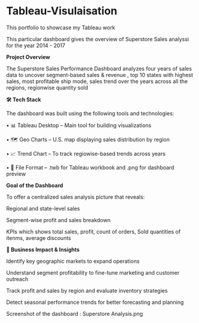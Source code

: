 # Tableau-Visulaisation

This portfolio to showcase my Tableau work

This particular dashboard gives the overview of Superstore Sales analyssi for the year 2014 - 2017

**Project Overview**

The Superstore Sales Performance Dashboard analyzes four years of sales data to uncover segment-based sales & revenue , top 10 states with highest sales, most profitable ship mode, sales trend over the years across all the regions, regionwise quantity sold 

**🛠️ Tech Stack**

The dashboard was built using the following tools and technologies:

• 📊 Tableau Desktop – Main tool for building  visualizations

• 🗺️ Geo Charts – U.S. map displaying sales distribution by region

• 📈 Trend Chart – To track regiowise-based trends across years

• 📁 File Format – .twb for Tableau workbook and .png for dashboard preview


**Goal of the Dashboard**

To offer a centralized sales analysis picture that reveals:

Regional and state-level sales 

Segment-wise profit and sales breakdown

KPIs which shows total sales, profit, count of orders, Sold quantities of itenms, average discounts


**🚀 Business Impact & Insights**

Identify key geographic markets to expand operations

Understand segment profitability to fine-tune marketing and customer outreach

Track profit and sales by region and evaluate inventory strategies

Detect seasonal performance trends for better forecasting and planning

Screenshot of the dashboard : Superstore Analysis.png

